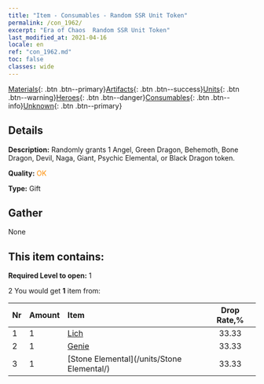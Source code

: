 ```yaml
---
title: "Item - Consumables - Random SSR Unit Token"
permalink: /con_1962/
excerpt: "Era of Chaos  Random SSR Unit Token"
last_modified_at: 2021-04-16
locale: en
ref: "con_1962.md"
toc: false
classes: wide
---
```

 [Materials](/Items/){: .btn .btn--primary}[Artifacts](/Items/Artifacts/){: .btn .btn--success}[Units](/Items/Units/){: .btn .btn--warning}[Heroes](/Items/Heroes/){: .btn .btn--danger}[Consumables](/Items/Consumables/){: .btn .btn--info}[Unknown](/Items/Unknown/){: .btn .btn--primary}

## Details
 **Description:** Randomly grants 1 Angel, Green Dragon, Behemoth, Bone Dragon, Devil, Naga, Giant, Psychic Elemental, or Black Dragon token.

 **Quality:** <span style="color: #FF8C00">OK</span>

 **Type:** Gift

## Gather

  None

## This item contains:

 **Required Level to open:** 1

 2 You would get **1** item  from:

  | Nr | Amount |     Item    | Drop Rate,% |
  |:---|:-------|:------------|:---------:|
  | 1 | 1 | [Lich](/units/Lich/) | 33.33 | 
  | 2 | 1 | [Genie](/units/Genie/) | 33.33 | 
  | 3 | 1 | [Stone Elemental](/units/Stone Elemental/) | 33.33 | 
